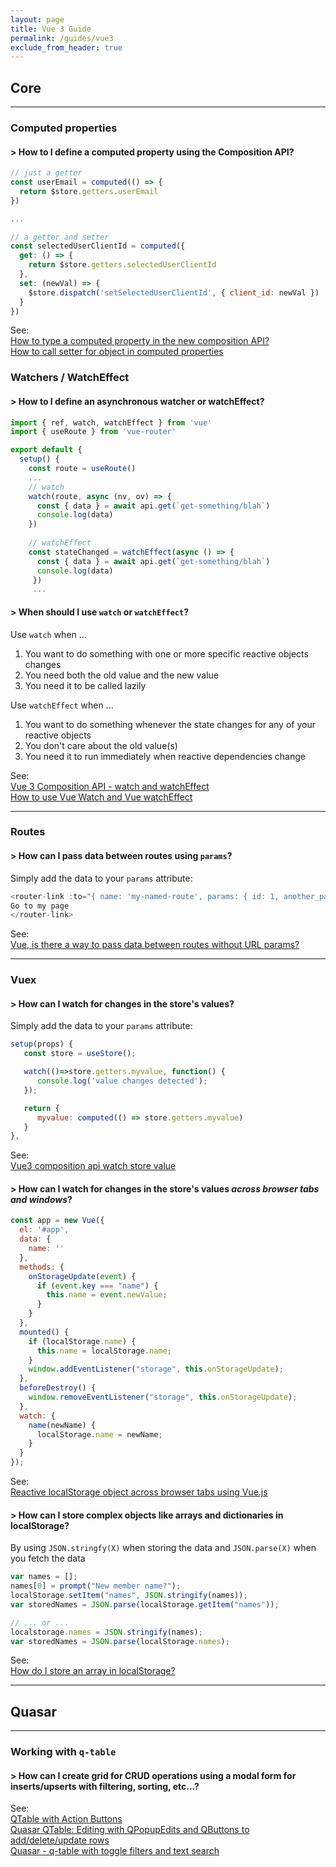 ```yaml
---
layout: page
title: Vue 3 Guide
permalink: /guides/vue3
exclude_from_header: true
---
```


## Core
- - -
### Computed properties
#### **> How to I define a computed property using the Composition API?**
```javascript
// just a getter
const userEmail = computed(() => {
  return $store.getters.userEmail
})

...

// a getter and setter
const selectedUserClientId = computed({
  get: () => {
    return $store.getters.selectedUserClientId
  },
  set: (newVal) => {
    $store.dispatch('setSelectedUserClientId', { client_id: newVal })
  }
})
```
See: \
[How to type a computed property in the new composition API?](https://stackoverflow.com/a/64281689) \
[How to call setter for object in computed properties](https://forum.vuejs.org/t/how-to-call-setter-for-object-in-computed-properties/29177) 

### Watchers / WatchEffect
#### **> How to I define an asynchronous watcher or watchEffect?**
```javascript
import { ref, watch, watchEffect } from 'vue'
import { useRoute } from 'vue-router'

export default {
  setup() {
    const route = useRoute()
    ...
    // watch
    watch(route, async (nv, ov) => {
      const { data } = await api.get(`get-something/blah`)
      console.log(data)
    })
    
    // watchEffect
    const stateChanged = watchEffect(async () => {
      const { data } = await api.get(`get-something/blah`)
      console.log(data)
     })
     ...
```
#### **> When should I use `watch` or `watchEffect`?**

Use `watch` when ...
1. You want to do something with one or more specific reactive objects changes
2. You need both the old value and the new value
3. You need it to be called lazily

Use `watchEffect` when ...
1. You want to do something whenever the state changes for any of your reactive objects
2. You don't care about the old value(s)
3. You need it to run immediately when reactive dependencies change

See: \
[Vue 3 Composition API - watch and watchEffect](https://www.thisdot.co/blog/vue-3-composition-api-watch-and-watcheffect) \
[How to use Vue Watch and Vue watchEffect](https://learnvue.co/2019/12/a-simple-vue-watcher-tutorial-for-beginners/)

- - -

### Routes

#### **> How can I pass data between routes using `params`?**

Simply add the data to your `params` attribute:
```javascript
<router-link :to="{ name: 'my-named-route', params: { id: 1, another_param: 'something else' } }">
Go to my page
</router-link>
```
See: \
[Vue, is there a way to pass data between routes without URL params?](https://stackoverflow.com/questions/50998305/vue-is-there-a-way-to-pass-data-between-routes-without-url-params)

- - -

### Vuex

#### **> How can I watch for changes in the store's values?**

Simply add the data to your `params` attribute:
```javascript
setup(props) {
   const store = useStore();

   watch(()=>store.getters.myvalue, function() {
      console.log('value changes detected');
   });

   return {
      myvalue: computed(() => store.getters.myvalue)
   }
},
```
See: \
[Vue3 composition api watch store value](https://stackoverflow.com/a/67776890) 

#### **> How can I watch for changes in the store's values *across browser tabs and windows*?**
```javascript
const app = new Vue({
  el: '#app',
  data: {
    name: ''
  },
  methods: {
    onStorageUpdate(event) {
      if (event.key === "name") {
        this.name = event.newValue;
      }
    }
  },
  mounted() {
    if (localStorage.name) {
      this.name = localStorage.name;
    }
    window.addEventListener("storage", this.onStorageUpdate);
  },
  beforeDestroy() {
    window.removeEventListener("storage", this.onStorageUpdate);
  },
  watch: {
    name(newName) {
      localStorage.name = newName;
    }
  }
});
```
See: \
[Reactive localStorage object across browser tabs using Vue.js](https://stackoverflow.com/a/52782774) 

#### **> How can I store complex objects like arrays and dictionaries in localStorage?**
By using `JSON.stringfy(X)` when storing the data and `JSON.parse(X)` when you fetch the data
```javascript
var names = [];
names[0] = prompt("New member name?");
localStorage.setItem("names", JSON.stringify(names));
var storedNames = JSON.parse(localStorage.getItem("names"));

// ... or ...
localstorage.names = JSON.stringify(names);
var storedNames = JSON.parse(localStorage.names);
```
See: \
[How do I store an array in localStorage? ](https://stackoverflow.com/questions/3357553/how-do-i-store-an-array-in-localstorage) 

- - -

## Quasar
- - -
### Working with `q-table`
#### **> How can I create grid for CRUD operations using a modal form for inserts/upserts with filtering, sorting, etc...?**

See: \
[QTable with Action Buttons](https://codepen.io/metalsadman/pen/ZgKexK?editors=1010) \
[Quasar QTable: Editing with QPopupEdits and QButtons to add/delete/update rows](https://codepen.io/mickey58/pen/eYYVqWv?editors=1010) \
[Quasar - q-table with toggle filters and text search](https://codepen.io/b0otable/pen/PozWLYR) 


